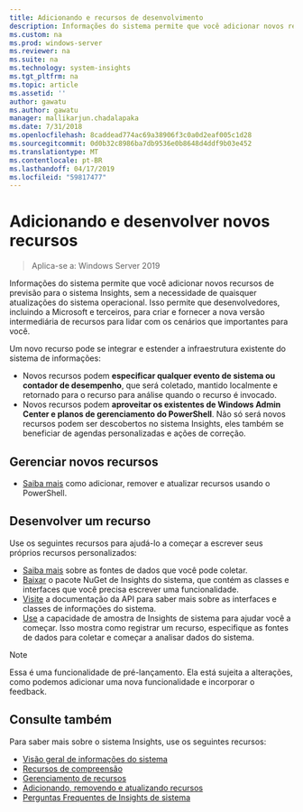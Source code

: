 ```yaml
---
title: Adicionando e recursos de desenvolvimento
description: Informações do sistema permite que você adicionar novos recursos de previsão para o sistema Insights, sem a necessidade de quaisquer atualizações do sistema operacional. Isso permite que desenvolvedores, incluindo a Microsoft e terceiros, para criar e fornecer a nova versão intermediária de recursos para lidar com os cenários que importantes para você. Novos recursos podem especificar dados personalizados para coletar e analisar, e eles também integram com planos existentes de gerenciamento de informações do sistema.
ms.custom: na
ms.prod: windows-server
ms.reviewer: na
ms.suite: na
ms.technology: system-insights
ms.tgt_pltfrm: na
ms.topic: article
ms.assetid: ''
author: gawatu
ms.author: gawatu
manager: mallikarjun.chadalapaka
ms.date: 7/31/2018
ms.openlocfilehash: 8caddead774ac69a38906f3c0a0d2eaf005c1d28
ms.sourcegitcommit: 0d0b32c8986ba7db9536e0b8648d4ddf9b03e452
ms.translationtype: MT
ms.contentlocale: pt-BR
ms.lasthandoff: 04/17/2019
ms.locfileid: "59817477"
---
```

# <a name="adding-and-developing-new-capabilities"></a>Adicionando e desenvolver novos recursos

>Aplica-se a: Windows Server 2019

Informações do sistema permite que você adicionar novos recursos de previsão para o sistema Insights, sem a necessidade de quaisquer atualizações do sistema operacional. Isso permite que desenvolvedores, incluindo a Microsoft e terceiros, para criar e fornecer a nova versão intermediária de recursos para lidar com os cenários que importantes para você. 

Um novo recurso pode se integrar e estender a infraestrutura existente do sistema de informações:

- Novos recursos podem **especificar qualquer evento de sistema ou contador de desempenho**, que será coletado, mantido localmente e retornado para o recurso para análise quando o recurso é invocado.  
- Novos recursos podem **aproveitar os existentes de Windows Admin Center e planos de gerenciamento do PowerShell**. Não só será novos recursos podem ser descobertos no sistema Insights, eles também se beneficiar de agendas personalizadas e ações de correção. 

## <a name="manage-new-capabilities"></a>Gerenciar novos recursos
- [Saiba mais](add-remove-update-capabilities.md) como adicionar, remover e atualizar recursos usando o PowerShell. 

## <a name="develop-a-capability"></a>Desenvolver um recurso
Use os seguintes recursos para ajudá-lo a começar a escrever seus próprios recursos personalizados:
- [Saiba mais](data-sources.md) sobre as fontes de dados que você pode coletar.
- [Baixar](https://www.nuget.org/packages/Microsoft.WindowsServer.SystemInsights/) o pacote NuGet de Insights do sistema, que contém as classes e interfaces que você precisa escrever uma funcionalidade.
- [Visite](https://aka.ms/systeminsights-api) a documentação da API para saber mais sobre as interfaces e classes de informações do sistema. 
- [Use](https://aka.ms/systeminsights-samplecapability) a capacidade de amostra de Insights de sistema para ajudar você a começar. Isso mostra como registrar um recurso, especifique as fontes de dados para coletar e começar a analisar dados do sistema.

>[!NOTE]
>Essa é uma funcionalidade de pré-lançamento. Ela está sujeita a alterações, como podemos adicionar uma nova funcionalidade e incorporar o feedback.

## <a name="see-also"></a>Consulte também
Para saber mais sobre o sistema Insights, use os seguintes recursos:

- [Visão geral de informações do sistema](overview.md)
- [Recursos de compreensão](understanding-capabilities.md)
- [Gerenciamento de recursos](managing-capabilities.md)
- [Adicionando, removendo e atualizando recursos](add-remove-update-capabilities.md)
- [Perguntas Frequentes de Insights de sistema](faq.md)